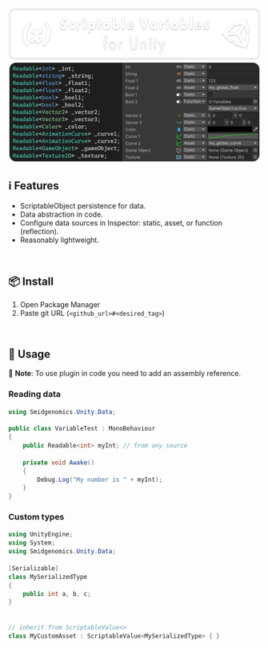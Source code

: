 ![](/.github/banner.png?raw=true "")
![](/.github/gallery.png?raw=true "")


## ℹ️ Features

* ScriptableObject persistence for data.
* Data abstraction in code.
* Configure data sources in Inspector: static, asset, or function (reflection).
* Reasonably lightweight.



<br/>

## 📦 Install

1. Open Package Manager
2. Paste git URL (`<github_url>#<desired_tag>`)


<br/>

## 🚀 Usage

🧩 **Note**: To use plugin in code you need to add an assembly reference.

### Reading data

```cs
using Smidgenomics.Unity.Data;

public class VariableTest : MonoBehaviour
{
    public Readable<int> myInt; // from any source

    private void Awake()
    {
        Debug.Log("My number is " + myInt);
    }	
}

```

### Custom types

```cs
using UnityEngine;
using System;
using Smidgenomics.Unity.Data;

[Serializable]
class MySerializedType
{
    public int a, b, c;
}


// inherit from ScriptableValue<>
class MyCustomAsset : ScriptableValue<MySerializedType> { }
```

